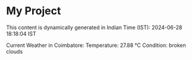 # My Project

This content is dynamically generated in Indian Time (IST): 2024-06-28 18:18:04 IST


Current Weather in Coimbatore:
Temperature: 27.88 °C
Condition: broken clouds
